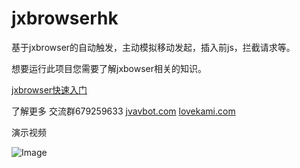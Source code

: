# jxbrowserhk
基于jxbrowser的自动触发，主动模拟移动发起，插入前js，拦截请求等。





想要运行此项目您需要了解jxbowser相关的知识。

[jxbrowser快速入门](http://xuanyimao.com/doc/jxbrowser/helpdoc/jxbrowser/jxbrowser.support.teamdev.com/support/solutions.html) 


了解更多
交流群679259633
[jvavbot.com](jvavbot.com)
[lovekami.com](lovekami.com)






演示视频

![Image](https://objects.githubusercontent.com/github-production-release-asset-2e65be/473063315/d56cf345-8159-4826-bf23-e00f6a75264d?X-Amz-Algorithm=AWS4-HMAC-SHA256&X-Amz-Credential=AKIAIWNJYAX4CSVEH53A%2F20220323%2Fus-east-1%2Fs3%2Faws4_request&X-Amz-Date=20220323T082407Z&X-Amz-Expires=300&X-Amz-Signature=10f776520de779d3c7ddd9c45d3c42c81115300b06d179e89a2db2de73fe5b8e&X-Amz-SignedHeaders=host&actor_id=66073073&key_id=0&repo_id=473063315&response-content-disposition=attachment%3B%20filename%3D1.gif&response-content-type=application%2Foctet-stream)
